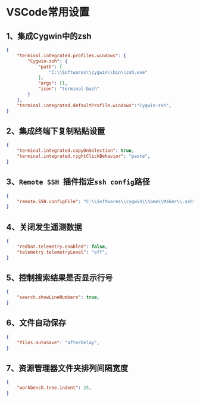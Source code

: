 # VSCode常用设置

## 1、集成Cygwin中的zsh

```json
{
	"terminal.integrated.profiles.windows": {
        "Cygwin-zsh": {
            "path": [
                "C:\\Softwares\\cygwin\\bin\\zsh.exe"
            ],
            "args": [],
            "icon": "terminal-bash"
        }
    },
    "terminal.integrated.defaultProfile.windows":"Cygwin-zsh",
}
```

## 2、集成终端下复制粘贴设置

```json
{
	"terminal.integrated.copyOnSelection": true,
    "terminal.integrated.rightClickBehavior": "paste",
}
```

## 3、`Remote SSH `插件指定`ssh config`路径

```json
{
	"remote.SSH.configFile": "C:\\Softwares\\cygwin\\home\\Maker\\.ssh\\config",
}
```

## 4、关闭发生遥测数据

```json
{
    "redhat.telemetry.enabled": false,
    "telemetry.telemetryLevel": "off",
}
```

## 5、控制搜索结果是否显示行号

```json
{
    "search.showLineNumbers": true,
}
```

## 6、文件自动保存

```json
{
    "files.autoSave": "afterDelay",
}
```

## 7、资源管理器文件夹排列间隔宽度

```json
{
    "workbench.tree.indent": 25,
}
```

